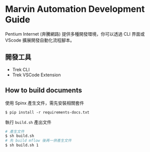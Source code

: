 # Marvin Automation Development Guide

Pentium Internet (奔騰網路) 提供多種開發環境，你可以透過 CLI 界面或 VScode 擴展開發自動化流程腳本。 


## 開發工具

- Trek CLI
- Trek VSCode Extension


## How to build documents

使用 Spinx 產生文件，需先安裝相關套件

    $ pip install -r requirements-docs.txt

執行 `build.sh` 產出文件

```bash
# 產生文件
$ sh build.sh
# 先 build mflow 後再一併產生文件
$ sh build.sh 1
```

